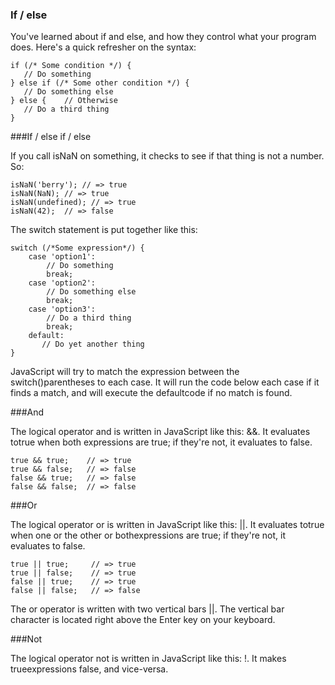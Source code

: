 ### If / else

You've learned about if and else, and how they control what your program does. Here's a quick refresher on the syntax:
 ```
if (/* Some condition */) {
    // Do something
} else if (/* Some other condition */) {
    // Do something else
} else {    // Otherwise
    // Do a third thing
}    
```

###If / else if / else

If you call isNaN on something, it checks to see if that thing is not a number. So:
```
isNaN('berry'); // => true
isNaN(NaN); // => true
isNaN(undefined); // => true
isNaN(42);  // => false
```

The switch statement is put together like this:

```
switch (/*Some expression*/) {
    case 'option1':
        // Do something
        break;
    case 'option2':
        // Do something else
        break;
    case 'option3':
        // Do a third thing
        break;
    default:
       // Do yet another thing
}
```

JavaScript will try to match the expression between the switch()parentheses to each case. It will run the code below each case if it finds a match, and will execute the defaultcode if no match is found.

###And

The logical operator and is written in JavaScript like this: &&. It evaluates totrue when both expressions are true; if they're not, it evaluates to false.

```
true && true;    // => true
true && false;   // => false
false && true;   // => false
false && false;  // => false
```

###Or

The logical operator or is written in JavaScript like this: ||. It evaluates totrue when one or the other or bothexpressions are true; if they're not, it evaluates to false.


```
true || true;     // => true
true || false;    // => true
false || true;    // => true
false || false;   // => false
```
The or operator is written with two vertical bars ||. The vertical bar character is located right above the Enter key on your keyboard.

###Not

The logical operator not is written in JavaScript like this: !. It makes trueexpressions false, and vice-versa.
